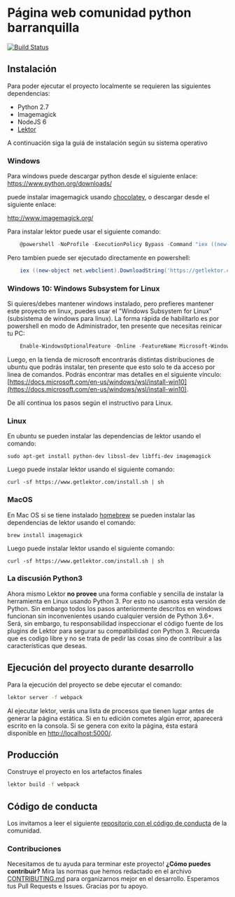 # Página web comunidad python barranquilla

[![Build Status](https://travis-ci.org/PyBAQ/django-quilla-web.svg?branch=master)](https://travis-ci.org/PyBAQ/django-quilla-web)

## Instalación

Para poder ejecutar el proyecto localmente se requieren las siguientes dependencias:

- Python 2.7
- Imagemagick
- NodeJS 6
- [Lektor](https://www.getlektor.com/)

A continuación siga la guiá de instalación según su sistema operativo

### Windows

Para windows puede descargar python desde el siguiente enlace: https://www.python.org/downloads/

puede instalar imagemagick usando [chocolatey](https://chocolatey.org/), o descargar desde el siguiente enlace:

<http://www.imagemagick.org/>

Para instalar lektor puede usar el siguiente comando:

```powershell
    @powershell -NoProfile -ExecutionPolicy Bypass -Command "iex ((new-object net.webclient).DownloadString('https://getlektor.com/install.ps1'))" && SET PATH=%PATH%;%LocalAppData%\lektor-cli
```

Pero tambien puede ser ejecutado directamente en powershell:

```powershell
    iex ((new-object net.webclient).DownloadString('https://getlektor.com/install.ps1'))
```

### Windows 10: Windows Subsystem for Linux

Si quieres/debes mantener windows instalado, pero prefieres mantener este proyecto en linux, puedes usar el "Windows Subsystem for Linux" (subsistema de windows para linux).  La forma rápida de habilitarlo es por powershell en modo de Administrador, ten presente que necesitas reinicar tu PC:

```powershell
    Enable-WindowsOptionalFeature -Online -FeatureName Microsoft-Windows-Subsystem-Linux
```

Luego, en la tienda de microsoft encontrarás distintas distribuciones de ubuntu que podrás instalar, ten presente que esto solo te da acceso por linea de comandos. Podrás encontrar mas detalles en el siguiente vínculo: [https://docs.microsoft.com/en-us/windows/wsl/install-win10](https://docs.microsoft.com/en-us/windows/wsl/install-win10).

De allí continua los pasos según el instructivo para Linux.

### Linux

En ubuntu se pueden instalar las dependencias de lektor usando el comando:

    sudo apt-get install python-dev libssl-dev libffi-dev imagemagick

Luego puede instalar lektor usando el siguiente comando:

    curl -sf https://www.getlektor.com/install.sh | sh

### MacOS

En Mac OS si se tiene instalado [homebrew](https://brew.sh/) se pueden instalar las dependencias de lektor usando el comando:

    brew install imagemagick

Luego puede instalar lektor usando el siguiente comando:

    curl -sf https://www.getlektor.com/install.sh | sh

### La discusión Python3

Ahora mismo Lektor **no provee** una forma confiable y sencilla de instalar la herramienta en Linux usando Python 3. Por esto no usamos esta versión de Python. Sin embargo todos los pasos anteriormente descritos en windows funcionan sin inconvenientes usando cualquier versión de Python 3.6+. Será, sin embargo, tu responsabilidad inspeccionar el código fuente de los plugins de Lektor para segurar su compatibilidad con Python 3. Recuerda que es codigo libre y no se trata de pedir las cosas sino de contribuir a las características que deseas.


## Ejecución del proyecto durante desarrollo

Para la ejecución del proyecto se debe ejecutar el comando:

```bash
lektor server -f webpack
```

Al ejecutar lektor, verás una lista de procesos que tienen lugar antes de generar la página estática. Si en tu edición cometes algún error, aparecerá escrito en la consola. Si se genera con exito la página, ésta estará disponible en [http://localhost:5000/](http://localhost:5000/).

## Producción

Construye el proyecto en los artefactos finales

```bash
lektor build -f webpack
```

## Código de conducta

Los invitamos a leer el siguiente [repositorio con el código de conducta](https://github.com/PyBAQ/codigo-de-conducta) de la comunidad.

### Contribuciones

Necesitamos de tu ayuda para terminar este proyecto! **¿Cómo puedes contribuir?** Mira las normas que hemos redactado en el archivo [CONTRIBUTING.md] para organizarnos mejor en el desarrollo. Esperamos tus Pull Requests e Issues. Gracias por tu apoyo.

[CONTRIBUTING.md]: https://github.com/PyBAQ/django-quilla-web/blob/master/CONTRIBUTING.md
